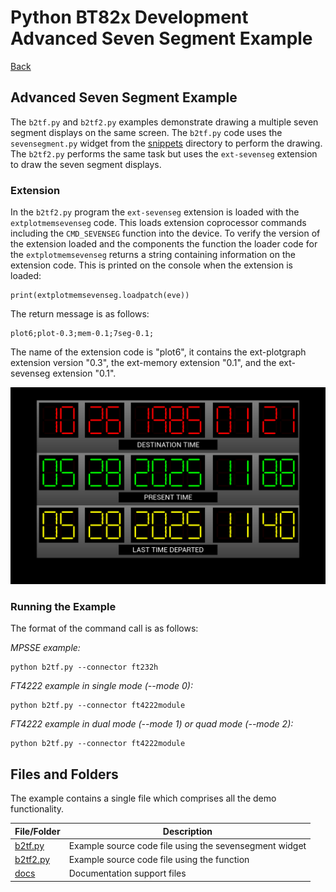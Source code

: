 # Python BT82x Development Advanced Seven Segment Example

[Back](../README.md)

## Advanced Seven Segment Example

The `b2tf.py` and `b2tf2.py` examples demonstrate drawing a multiple seven segment displays on the same screen. The `b2tf.py` code uses the `sevensegment.py` widget from the [snippets](../snippets) directory to perform the drawing. The `b2tf2.py` performs the same task but uses the `ext-sevenseg` extension to draw the seven segment displays.

### Extension

In the `b2tf2.py` program the `ext-sevenseg` extension is loaded with the `extplotmemsevenseg` code. This loads extension coprocessor commands including the `CMD_SEVENSEG` function into the device. To verify the version of the extension loaded and the components the function the loader code for the `extplotmemsevenseg` returns a string containing information on the extension code. This is printed on the console when the extension is loaded:

```
print(extplotmemsevenseg.loadpatch(eve))
```
The return message is as follows:
```
plot6;plot-0.3;mem-0.1;7seg-0.1;
```
The name of the extension code is "plot6", it contains the ext-plotgraph extension version "0.3", the ext-memory extension "0.1", and the ext-sevenseg extension "0.1".

![Seven Segment Example](docs/b2tf.png)

### Running the Example

The format of the command call is as follows:

_MPSSE example:_
```
python b2tf.py --connector ft232h 
```

_FT4222 example in single mode (--mode 0):_

```
python b2tf.py --connector ft4222module 

```

_FT4222 example in dual mode (--mode 1) or quad mode (--mode 2):_

```
python b2tf.py --connector ft4222module 

```

## Files and Folders

The example contains a single file which comprises all the demo functionality.

| File/Folder | Description |
| --- | --- |
| [b2tf.py](b2tf.py) | Example source code file using the sevensegment widget |
| [b2tf2.py](b2tf.py) | Example source code file using the  function |
| [docs](docs) | Documentation support files |
